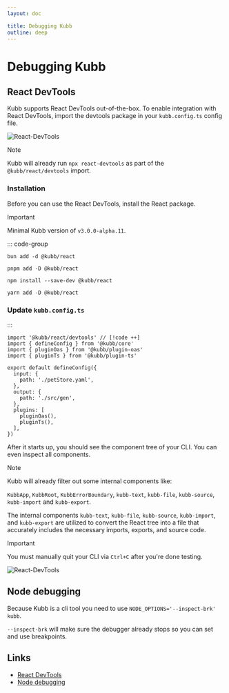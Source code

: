 ```yaml
---
layout: doc

title: Debugging Kubb
outline: deep
---
```


# Debugging Kubb <Badge type="info" text="@kubb/react" />

## React DevTools

Kubb supports React DevTools out-of-the-box. To enable integration with React DevTools, import the devtools package in your `kubb.config.ts` config file.

![React-DevTools](/screenshots/react-devtools.png)

> [!NOTE]
> Kubb will already run `npx react-devtools` as part of the `@kubb/react/devtools` import.

### Installation
Before you can use the React DevTools, install the React package.

> [!IMPORTANT]
> Minimal Kubb version of `v3.0.0-alpha.11`.

::: code-group

```shell [bun]
bun add -d @kubb/react
```

```shell [pnpm]
pnpm add -D @kubb/react
```

```shell [npm]
npm install --save-dev @kubb/react
```

```shell [yarn]
yarn add -D @kubb/react
```

### Update `kubb.config.ts`
:::

```typescript{1} twoslash
import '@kubb/react/devtools' // [!code ++]
import { defineConfig } from '@kubb/core'
import { pluginOas } from '@kubb/plugin-oas'
import { pluginTs } from '@kubb/plugin-ts'

export default defineConfig({
  input: {
    path: './petStore.yaml',
  },
  output: {
    path: './src/gen',
  },
  plugins: [
    pluginOas(),
    pluginTs(),
  ],
})
```

After it starts up, you should see the component tree of your CLI. You can even inspect all components.
> [!NOTE]
> Kubb will already filter out some internal components like:
>
> `KubbApp`, `KubbRoot`, `KubbErrorBoundary`, `kubb-text`, `kubb-file`, `kubb-source`, `kubb-import` and `kubb-export`.

The internal components `kubb-text`, `kubb-file`, `kubb-source`, `kubb-import`, and `kubb-export` are utilized to convert the React tree into a file that accurately includes the necessary imports, exports, and source code.

> [!IMPORTANT]
> You must manually quit your CLI via `Ctrl+C` after you're done testing.

![React-DevTools](/screenshots/react-devtools.gif)

## Node debugging

Because Kubb is a cli tool you need to use `NODE_OPTIONS='--inspect-brk' kubb`.

`--inspect-brk` will make sure the debugger already stops so you can set and use breakpoints.

## Links

- [React DevTools](https://react.dev/learn/react-developer-tools)
- [Node debugging](https://www.youtube.com/watch?v=i9hOCvBDMMg)
